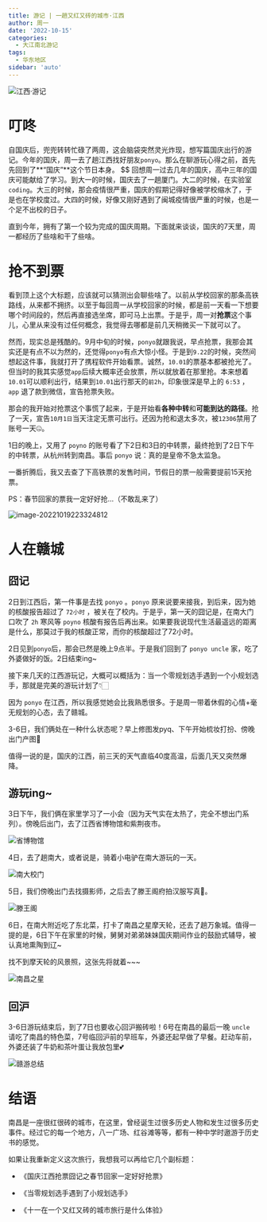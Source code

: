 ```yaml
---
title: 游记 | 一趟又红又砖的城市·江西
author: 周一
date: '2022-10-15'
categories:
  - 大江南北游记
tags:
  - 华东地区
sidebar: 'auto'
---
```


![江西·游记](https://mondaylab-1309616765.cos.ap-shanghai.myqcloud.com/images/202210220924881.png)

# 叮咚

自国庆后，兜兜转转忙碌了两周，这会脑袋突然灵光炸现，想写篇国庆出行的游记。今年的国庆，周一去了趟江西找好朋友`ponyo`。那么在聊游玩心得之前，首先先回到了**“国庆”**这个节日本身。
$$
回想周一过去几年的国庆，高中三年的国庆可能献给了学习。到大一的时候，国庆去了一趟厦门。大二的时候，在实验室`coding`。大三的时候，那会疫情很严重，国庆的假期记得好像被学校缩水了，于是也在学校度过。大四的时候，好像又刚好遇到了闽城疫情很严重的时候，也是一个足不出校的日子。

直到今年，拥有了第一个较为完成的国庆周期。下面就来谈谈，国庆的7天里，周一都经历了些啥和干了些啥。



# 抢不到票

看到顶上这个大标题，应该就可以猜测出会聊些啥了。以前从学校回家的那条高铁路线，从来都不拥挤。以至于每回周一从学校回家的时候，都是前一天看一下想要哪个时间段的，然后再直接选坐席，即可马上出票。于是乎，周一对**抢票**这个事儿，心里从来没有过任何概念，我觉得去哪都是前几天稍微买一下就可以了。

然而，现实总是残酷的。9月中旬的时候，`ponyo`就跟我说，早点抢票，我那会其实还是有点不以为然的，还觉得`ponyo`有点大惊小怪。于是到`9.22`的时候，突然间想起这件事，我就打开了携程软件开始看票。诚然，`10.01`的票基本都被抢光了。但当时的我其实感觉`app`后续大概率还会放票，所以就放着在那里抢。本来想着`10.01`可以顺利出行，结果到`10.01`出行那天的`前2h`，印象很深是早上的 `6:53` ，`app` 退了款到微信，宣告抢票失败。

那会的我开始对抢票这个事慌了起来，于是开始看**各种中转**和**可能到达的路径**。抢了一天，宣告`10月1日`当天注定无票可出行。还因为抢和退太多次，被`12306`禁用了账号一天🤐。

1日的晚上，又用了 `poyno` 的账号看了下2日和3日的中转票，最终抢到了2日下午的中转票，从杭州转到南昌。事后 `ponyo` 说：真的是皇帝不急太监急。

一番折腾后，我又去查了下高铁票的发售时间，节假日的票一般需要提前15天抢票。

PS：春节回家的票我一定好好抢…（不敢乱来了）



![image-20221019223324812](https://mondaylab-1309616765.cos.ap-shanghai.myqcloud.com/images/202210192233605.png)



# 人在赣城

## 囧记

2日到江西后，第一件事是去找 `ponyo` 。`ponyo` 原来说要来接我，到后来，因为她的核酸报告超过了 `72小时` ，被关在了校内。于是乎，第一天的囧记是，在南大门口吹了 `2h` 寒风等 `poyno` 核酸有报告后再出来。如果要我说现代生活最遥远的距离是什么，那莫过于我的核酸正常，而你的核酸超过了72小时。

2日见到`ponyo`后，那会已然是晚上9点半。于是我们回到了 `ponyo uncle` 家，吃了外婆做好的饭。2日结束ing~

接下来几天的江西游玩记，大概可以概括为：当一个零规划选手遇到一个小规划选手，那就是完美的游玩计划了👇🏻

因为 `ponyo` 在江西，所以我感觉她会比我熟悉很多。于是周一带着休假的心情+毫无规划的心态，去了赣城。

3-6日，我们俩处在一种什么状态呢？早上修图发pyq、下午开始梳妆打扮、傍晚出门产图👀

值得一说的是，国庆的江西，前三天的天气直临40度高温，后面几天又突然爆降。

## 游玩ing~

3日下午，我们俩在家里学习了一小会（因为天气实在太热了，完全不想出门系列）。傍晚后出门，去了江西省博物馆和紫荆夜市。

![省博物馆](https://mondaylab-1309616765.cos.ap-shanghai.myqcloud.com/images/202210212247649.png)

4日，去了趟南大，或者说是，骑着小电驴在南大游玩的一天。

![南大校门](https://mondaylab-1309616765.cos.ap-shanghai.myqcloud.com/images/202210212243627.png)

5日，我们傍晚出门去找摄影师，之后去了滕王阁府拍汉服写真🎇。

![滕王阁](https://mondaylab-1309616765.cos.ap-shanghai.myqcloud.com/images/202210212158915.jpg)

6日，在南大附近吃了东北菜，打卡了南昌之星摩天轮，还去了趟万象城。值得一提的是，6日下午在家里的时候，舅舅对弟弟妹妹国庆期间作业的鼓励式辅导，被认真地熏陶到辽~

找不到摩天轮的风景照，这张先将就着~~~

![南昌之星](https://mondaylab-1309616765.cos.ap-shanghai.myqcloud.com/images/202210212253064.png)

## 回沪

3-6日游玩结束后，到了7日也要收心回沪搬砖啦！6号在南昌的最后一晚 `uncle` 请吃了南昌的特色菜，7号临回沪前的早班车，外婆还起早做了早餐。赶动车前，外婆还装了牛奶和茶叶蛋让我放包里💕

![赣游总结](https://mondaylab-1309616765.cos.ap-shanghai.myqcloud.com/images/202210212242841.png)



# 结语

南昌是一座很红很砖的城市，在这里，曾经诞生过很多历史人物和发生过很多历史事件。经过它的每一个地方，八一广场、红谷滩等等，都有一种中学时遨游于历史书的感觉。

如果让我重新定义这次旅行，我想我可以再给它几个副标题：

- 《国庆江西抢票囧记之春节回家一定好好抢票》

- 《当零规划选手遇到了小规划选手》
- 《十一在一个又红又砖的城市旅行是什么体验》



